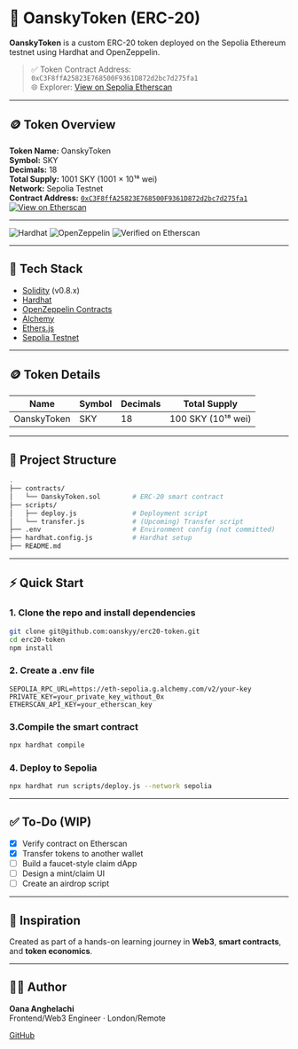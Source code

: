 # 🌟 OanskyToken (ERC-20)

**OanskyToken** is a custom ERC-20 token deployed on the Sepolia Ethereum testnet using Hardhat and OpenZeppelin.

> ✅ Token Contract Address: `0xC3F8ffA25823E768500F9361D872d2bc7d275fa1`  
> 🌐 Explorer: [View on Sepolia Etherscan](https://sepolia.etherscan.io/address/0xC3F8ffA25823E768500F9361D872d2bc7d275fa1)

---

## 🪙 Token Overview

**Token Name:** OanskyToken  
**Symbol:** SKY  
**Decimals:** 18  
**Total Supply:** 1001 SKY (1001 × 10¹⁸ wei)  
**Network:** Sepolia Testnet  
**Contract Address:** [`0xC3F8ffA25823E768500F9361D872d2bc7d275fa1`](https://sepolia.etherscan.io/token/0xC3F8ffA25823E768500F9361D872d2bc7d275fa1)  
[![View on Etherscan](https://img.shields.io/badge/view%20on-Etherscan-29b6f6?logo=ethereum&logoColor=white)](https://sepolia.etherscan.io/token/0xC3F8ffA25823E768500F9361D872d2bc7d275fa1)

---

![Hardhat](https://img.shields.io/badge/Built%20with-Hardhat-FFCF00?logo=ethereum)
![OpenZeppelin](https://img.shields.io/badge/Secured%20by-OpenZeppelin-4E5EE4)
![Verified on Etherscan](https://img.shields.io/badge/Contract-Verified-29b6f6?logo=etherscan)

---

## 🔧 Tech Stack

- [Solidity](https://soliditylang.org/) (v0.8.x)
- [Hardhat](https://hardhat.org/)
- [OpenZeppelin Contracts](https://github.com/OpenZeppelin/openzeppelin-contracts)
- [Alchemy](https://www.alchemy.com/)
- [Ethers.js](https://docs.ethers.org/)
- [Sepolia Testnet](https://sepolia.etherscan.io/)

---

## 🪙 Token Details

| Name        | Symbol | Decimals | Total Supply       |
| ----------- | ------ | -------- | ------------------ |
| OanskyToken | SKY    | 18       | 100 SKY (10¹⁸ wei) |

---

## 📁 Project Structure

```bash
.
├── contracts/
│   └── OanskyToken.sol        # ERC-20 smart contract
├── scripts/
│   ├── deploy.js              # Deployment script
│   └── transfer.js            # (Upcoming) Transfer script
├── .env                       # Environment config (not committed)
├── hardhat.config.js          # Hardhat setup
├── README.md
```

---

## ⚡ Quick Start

### 1. Clone the repo and install dependencies

```bash
git clone git@github.com:oanskyy/erc20-token.git
cd erc20-token
npm install
```

### 2. Create a .env file

```
SEPOLIA_RPC_URL=https://eth-sepolia.g.alchemy.com/v2/your-key
PRIVATE_KEY=your_private_key_without_0x
ETHERSCAN_API_KEY=your_etherscan_key
```

### 3.Compile the smart contract

```bash
npx hardhat compile
```

### 4. Deploy to Sepolia

```bash
npx hardhat run scripts/deploy.js --network sepolia
```

---

## ✅ To-Do (WIP)

- [x] Verify contract on Etherscan
- [X] Transfer tokens to another wallet
- [ ] Build a faucet-style claim dApp
- [ ] Design a mint/claim UI
- [ ] Create an airdrop script

---

## 🧠 Inspiration

Created as part of a hands-on learning journey in **Web3**, **smart contracts**, and **token economics**.

---

## 👩‍💻 Author

**Oana Anghelachi**  
Frontend/Web3 Engineer · London/Remote

[GitHub](https://github.com/oanskyy)
